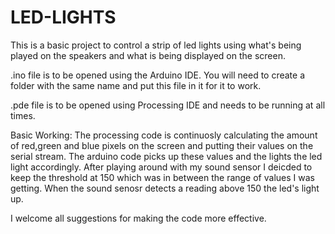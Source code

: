 # LED-LIGHTS
This is a basic project to control a strip of led lights using what's being played on the speakers and what is being displayed on the screen.

.ino file is to be opened using the Arduino IDE. You will need to create a folder with the same name and put this file in it for it to work.

.pde file is to be opened using Processing IDE and needs to be running at all times.

Basic Working:
The processing code is continuosly calculating the amount of red,green and blue pixels on the screen and putting their values on the serial stream. The arduino code picks up these values and the lights the led light accordingly. After playing around with my sound sensor I deicded to keep the threshold at 150 which was in between the range of values I was getting. When the sound senosr detects a reading above 150 the led's light up.

I welcome all suggestions for making the code more effective.
